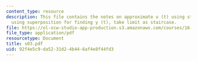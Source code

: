 ```yaml
---
content_type: resource
description: This file contains the notes on approximate u (t) using staircase method,
  using superposition for finding y (t), take limit as staircase.
file: https://ol-ocw-studio-app-production.s3.amazonaws.com/courses/16-01-unified-engineering-i-ii-iii-iv-fall-2005-spring-2006/92f4e5c9da5231d24b446af4e8f44fd3_s03.pdf
file_type: application/pdf
resourcetype: Document
title: s03.pdf
uid: 92f4e5c9-da52-31d2-4b44-6af4e8f44fd3
---
```

